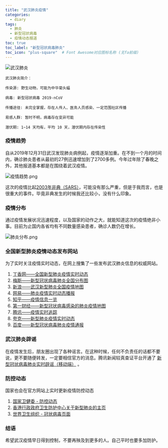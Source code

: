 ```yaml
---
title: "武汉肺炎疫情"
categories:
  - diary
tags:
  - 肺炎
  - 新型冠状病毒
  - 疫情动态报道
toc: true
toc_label: "新型冠状病毒肺炎"
toc_icon: "plus-square"  # Font Awesome对应图标名称 (无fa前缀)
---
```

![武汉肺炎][1]

```
武汉肺炎简介：

传染源: 野生动物，可能为中华菊头蝠

病毒: 新型冠状病毒 2019-nCoV

传播途径: 未完全掌握，存在人传人、医务人员感染、一定范围社区传播

易感人群: 暂时不明，病毒存在变异可能

潜伏期: 1~14 天均有，平均 10 天，潜伏期内存在传染性
```
### 疫情趋势
自从2019年12月31日武汉发现肺炎病例起，疫情逐渐加重。在不到一个月的时间内，确诊肺炎患者从最初的27例迅速增加到了2700多例。今年过年除了春晚之外，其他报道基本都是在围绕着武汉疫情。

![疫情趋势.png][2]

这次的疫情比起[2003年非典（SARS）][3]，可能没有那么严重，但是于我而言，也是很重大的事件。毕竟非典发生的时候我还比较小，没有什么印象。

### 疫情分布
通过疫情发展状况迅速程度，以及国家的动作之大，就能知道这次的疫情绝非小事。目前为止国内各省均有不同数量感染患者，确诊人数仍在增长。

![肺炎分布.png][4]

### 全国新型肺炎疫情动态发布网站
为了实时关注疫情实时动态，在网上搜集了一些发布武汉肺炎信息的权威网站。

 1. [丁香网——全国新型肺炎疫情实时动态][5]
 2. [梅斯——新型冠状病毒肺炎全国分布图][6]
 3. [新浪——武汉新型肺炎全国疫情地图][7]
 4. [网易——肺炎疫情实时动态播报][8]
 5. [知乎——疫情信息一览][9]
 6. [第一财经——新型冠状病毒感染的肺炎疫情地图][10]
 7. [腾讯——疫情实时追踪][11]
 8. [夸克——新型肺炎疫情实时动态][12]
 9. [百度——新型冠状病毒肺炎疫情通报][13]

### 武汉肺炎辟谣
在疫情发生后，朋友圈出现了各种谣言。在这种时候，任何不负责任的话都不要说，更不要随便转发，一定要相信官方的消息。腾讯新闻较真查证平台开通了 [新型冠状病毒肺炎实时辟谣（移动端）][14] 。

### 防控动态
国家也会在官方网站上实时更新疫情防控动态
 1. [国家卫健委 - 防控动态][15]
 2. [香港行政政府卫生防护中心关于新型肺炎的主页][16]
 3. [世界卫生组织 - 冠状病毒页面][17]

### 结语
希望武汉疫情早日得到控制，不要再殃及到更多的人。自己平时也要多加防护。


  [1]: https://i.loli.net/2020/01/27/JfVbTLpWt52uCld.jpg
  [2]: https://i.loli.net/2020/01/27/LYKn95TqmIpCzE1.png
  [3]: https://baike.baidu.com/item/%E9%87%8D%E7%97%87%E6%80%A5%E6%80%A7%E5%91%BC%E5%90%B8%E7%BB%BC%E5%90%88%E5%BE%81/5891268?fromtitle=%E9%9D%9E%E5%85%B8%E5%9E%8B%E8%82%BA%E7%82%8E&fromid=392361
  [4]: https://i.loli.net/2020/01/27/D4zHmgKe8RQhSky.png
  [5]: https://3g.dxy.cn/newh5/view/pneumonia
  [6]: http://m.medsci.cn/wh.asp
  [7]: https://news.sina.cn/zt_d/yiqing0121
  [8]: https://news.163.com/special/epidemic/
  [9]: https://www.zhihu.com/special/19681091
  [10]: https://m.yicai.com/news/100476965.html
  [11]: https://news.qq.com/zt2020/page/feiyan.htm
  [12]: https://broccoli.uc.cn/apps/pneumonia/routes/index
  [13]: https://voice.baidu.com/act/newpneumonia/newpneumonia
  [14]: https://vp.fact.qq.com/home?from=timeline&isappinstalled=0
  [15]: http://www.nhc.gov.cn/xcs/fkdt/list_gzbd.shtml
  [16]: https://www.chp.gov.hk/tc/features/102465.html
  [17]: https://www.who.int/zh/health-topics/coronavirus/coronavirus
  
